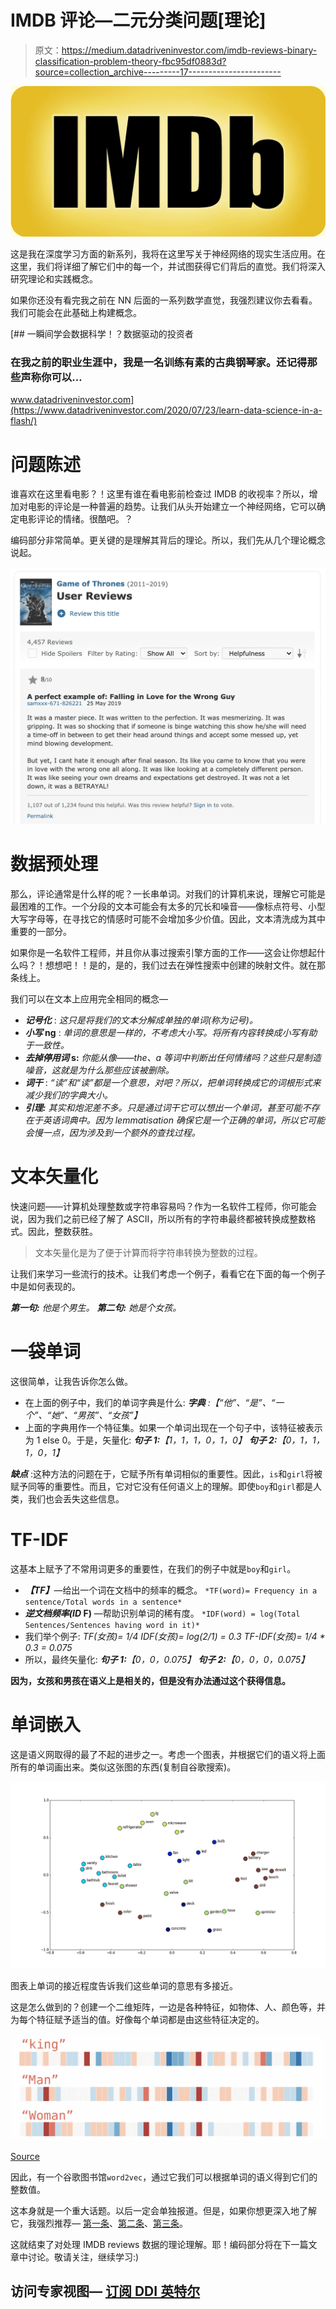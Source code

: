 # IMDB 评论—二元分类问题[理论]

> 原文：<https://medium.datadriveninvestor.com/imdb-reviews-binary-classification-problem-theory-fbc95df0883d?source=collection_archive---------17----------------------->

![](img/4f4dd28985cdf301d9ab2e4ad40680fb.png)

这是我在深度学习方面的新系列，我将在这里写关于神经网络的现实生活应用。在这里，我们将详细了解它们中的每一个，并试图获得它们背后的直觉。我们将深入研究理论和实践概念。

如果你还没有看完我之前在 NN 后面的一系列数学直觉，我强烈建议你去看看。我们可能会在此基础上构建概念。

[](https://www.datadriveninvestor.com/2020/07/23/learn-data-science-in-a-flash/) [## 一瞬间学会数据科学！？数据驱动的投资者

### 在我之前的职业生涯中，我是一名训练有素的古典钢琴家。还记得那些声称你可以…

www.datadriveninvestor.com](https://www.datadriveninvestor.com/2020/07/23/learn-data-science-in-a-flash/) 

# 问题陈述

谁喜欢在这里看电影？！这里有谁在看电影前检查过 IMDB 的收视率？所以，增加对电影的评论是一种普遍的趋势。让我们从头开始建立一个神经网络，它可以确定电影评论的情绪。很酷吧。？

编码部分非常简单。更关键的是理解其背后的理论。所以，我们先从几个理论概念说起。

![](img/f6da7a727be8fffb6b2a6bb5b61add0c.png)

# 数据预处理

那么，评论通常是什么样的呢？一长串单词。对我们的计算机来说，理解它可能是最困难的工作。一个分段的文本可能会有太多的冗长和噪音——像标点符号、小型大写字母等，在寻找它的情感时可能不会增加多少价值。因此，文本清洗成为其中重要的一部分。

如果你是一名软件工程师，并且你从事过搜索引擎方面的工作——这会让你想起什么吗？！想想吧！！是的，是的，我们过去在弹性搜索中创建的映射文件。就在那条线上。

我们可以在文本上应用完全相同的概念—

*   ***记号化*** : *这只是将我们的文本分解成单独的单词(称为记号)。*
*   ***小写* ng** : *单词的意思是一样的，不考虑大小写。将所有内容转换成小写有助于一致性。*
*   ***去掉停用词* s:** *你能从像——the、a 等词中判断出任何情绪吗？这些只是制造噪音，这就是为什么那些应该被删除。*
*   ***词干*** : *“读”和“读”都是一个意思，对吧？所以，把单词转换成它的词根形式来减少我们的字典大小。*
*   ***引理:*** *其实和炮泥差不多。只是通过词干它可以想出一个单词，甚至可能不存在于英语词典中。因为 lemmatisation 确保它是一个正确的单词，所以它可能会慢一点，因为涉及到一个额外的查找过程。*

# 文本矢量化

快速问题——计算机处理整数或字符串容易吗？作为一名软件工程师，你可能会说，因为我们之前已经了解了 ASCII，所以所有的字符串最终都被转换成整数格式。因此，整数获胜。

> 文本矢量化是为了便于计算而将字符串转换为整数的过程。

让我们来学习一些流行的技术。让我们考虑一个例子，看看它在下面的每一个例子中是如何表现的。

***第一句:*** *他是个男生。* ***第二句:*** *她是个女孩。*

# 一袋单词

这很简单，让我告诉你怎么做。

*   在上面的例子中，我们的单词字典是什么:
    ***字典*** *:【“他”、“是”、“一个”、“她”、“男孩”、“女孩”】*
*   上面的字典用作一个特征集。如果一个单词出现在一个句子中，该特征被表示为 1 else 0。于是，矢量化:
    ***句子 1:****【1，1，1，0，1，0】* ***句子 2:****【0，1，1，1，0，1】*

***缺点*** :这种方法的问题在于，它赋予所有单词相似的重要性。因此，`is`和`girl`将被赋予同等的重要性。而且，它对它没有任何语义上的理解。即使`boy`和`girl`都是人类，我们也会丢失这些信息。

# TF-IDF

这基本上赋予了不常用词更多的重要性，在我们的例子中就是`boy`和`girl`。

*   ***【TF】***—给出一个词在文档中的频率的概念。
    `*TF(word)= Frequency in a sentence/Total words in a sentence*`
*   ***逆文档频率(ID* F)** —帮助识别单词的稀有度。
    `*IDF(word) = log(Total Sentences/Sentences having word in it)*`
*   我们举个例子:
    *TF(女孩)= 1/4
    IDF(女孩)= log(2/1) = 0.3
    TF-IDF(女孩)= 1/4 * 0.3 = 0.075*
*   所以，最终矢量化:
    ***句子 1:****【0，0，0.075】* ***句子 2:****【0，0，0，0.075】*

**因为，女孩和男孩在语义上是相关的，但是没有办法通过这个获得信息。**

# 单词嵌入

这是语义网取得的最了不起的进步之一。考虑一个图表，并根据它们的语义将上面所有的单词画出来。类似这张图的东西(复制自谷歌搜索)。

![](img/d86e85463180151d664bd901b97cee4b.png)

图表上单词的接近程度告诉我们这些单词的意思有多接近。

这是怎么做到的？创建一个二维矩阵，一边是各种特征，如物体、人、颜色等，并为每个特征赋予适当的值。好像每个单词都是由这些特征决定的。

![](img/f84ecb42a72a53424edf3c0458800b0a.png)

[Source](http://jalammar.github.io/illustrated-word2vec/)

因此，有一个谷歌图书馆`word2vec`，通过它我们可以根据单词的语义得到它们的整数值。

这本身就是一个重大话题。以后一定会单独报道。但是，如果你想更深入地了解它，我强烈推荐— [第一条](http://jalammar.github.io/illustrated-word2vec/)、[第二条](https://www.distilled.net/word2vec-examples/)、[第三条](https://blog.christianperone.com/2013/09/machine-learning-cosine-similarity-for-vector-space-models-part-iii/)。

这就结束了对处理 IMDB reviews 数据的理论理解。耶！编码部分将在下一篇文章中讨论。敬请关注，继续学习:)

## 访问专家视图— [订阅 DDI 英特尔](https://datadriveninvestor.com/ddi-intel)